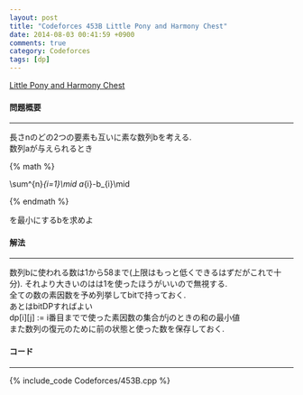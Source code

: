 ```yaml
---
layout: post
title: "Codeforces 453B Little Pony and Harmony Chest"
date: 2014-08-03 00:41:59 +0900
comments: true
category: Codeforces
tags: [dp]
---
```


[Little Pony and Harmony Chest](http://codeforces.com/problemset/problem/453/B)

#### 問題概要

****

長さnのどの2つの要素も互いに素な数列bを考える.  
数列aが与えられるとき

{% math %}

\sum^{n}_{i=1}\mid a_{i}-b_{i}\mid

{% endmath %}

を最小にするbを求めよ

#### 解法

****

数列bに使われる数は1から58まで(上限はもっと低くできるはずだがこれで十分). それより大きいのはは1を使ったほうがいいので無視する.  
全ての数の素因数を予め列挙してbitで持っておく.  
あとはbitDPすればよい  
dp\[i\]\[j\] := i番目までで使った素因数の集合がjのときの和の最小値  
また数列の復元のために前の状態と使った数を保存しておく.  


#### コード

****

{% include_code Codeforces/453B.cpp %}
